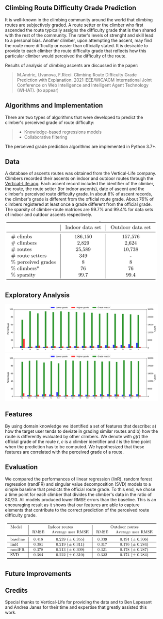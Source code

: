 <!---<img align="left" src="./readme_files/climbing-route.png" width="100px">--->

## Climbing Route Difficulty Grade Prediction
It is well-known in the climbing community around the world that climbing routes are subjectively graded. A route setter or the climber who first ascended the route typically assigns the difficulty grade that is then shared with the rest of the community. The rater's levels of strenght and skill lead to a personal bias. Another climber, upon attempting the ascent, may find the route more difficulty or easier than officially stated. It is desirable to provide to each climber the route difficulty grade that reflects how this particular climber would perceived the difficulty of the route. 

Results of analysis of climbing ascents are discussed in the paper:
> M.Andric, I.Ivanova, F.Ricci. Climbing Route Difficulty Grade Prediction with Explanation. 2021 IEEE/WIC/ACM International Joint Conference on Web Intelligence and Intelligent Agent Technology (WI-IAT). (to appear)
## Algorithms and Implementation
There are two types of algorithms that were developed to predict the climber's perceived grade of route difficulty: 
> * Knowledge-based regressions models
> * Collaborative filtering 

The perceived grade prediction algorithms are implemented in Python 3.7+.  
## Data
A database of ascents routes was obtained from the Vertical-Life company. Climbers recorded their ascents on indoor and outdoor routes through the [Vertical-Life app](https://www.vertical-life.info/). Each ascent record included the identifier of the climber, the route, the route setter (for indoor ascents), date of ascent and the climber's perceived route difficulty grade. In about 8% of ascent records, the climber's grade is different from the official route grade. About 76% of climbers registered at least once a grade different from the official grade. The sparsity of climber-route matrices are 99.7% and 99.4% for data sets of indoor and outdoor ascents respectively.
<p align="left">
<img src="./readme_files/data_stats.png" width="500px">
</p>

## Exploratory Analysis
<img src="./readme_files/indoor_distribution.png" width="600px">
<img src="./readme_files/outdoor_distribution.png" width="600px">
<!---<table><tr><td><img src=./readme_files/indoor_distribution.png></td><td><img src=./readme_files/outdoor_distribution.png></td></tr></table> --->


## Features
By using domain knowledge we identified a set of features that describe: a) how the target user tends to deviate in grading similar routes and b) how the route is differently evaluated by other climbers. We denote with *g(r)* the official grade of the route *r*, *c* is a climber identifier and *t* is the time point when the prediction has to be computed. We hypothesized that these features are correlated with the perceived grade of a route. 

## Evaluation
We compared the performances of linear regression (linR), random forest regression (randFR) and singular value decomposition (SVD) models to a simple baseline that predicts the official route grade. To this end, we chose a time point for each climber that divides the climber's data in the ratio of 80/20. All models produced lower RMSE errors than the baseline. This is an encouraging result as it shows that our features are able to capture elements that contribute to the correct prediction of the perceived route difficulty grade.

<p align="left">
<img src="./readme_files/results.png" width="600px">
</p>

## Future Improvements

<!--## Supplemental Material
Results of analysis of climbing ascents are discussed in the paper:
M.Andric, I.Ivanova, F.Ricci. Climbing Route Difficulty Grade Prediction with Explanation. 2021 IEEE/WIC/ACM International Joint Conference on Web Intelligence and Intelligent Agent Technology (WI-IAT). (to appear)-->

## Credits
Special thanks to Vertical-Life for providing the data and to Ben Lepesant and Andrea Janes for their time and expertise that greatly assisted this work.